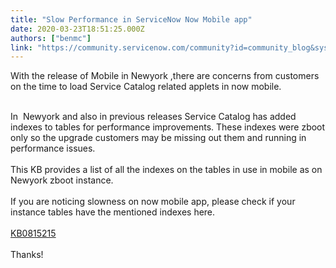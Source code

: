 ```yaml
---
title: "Slow Performance in ServiceNow Now Mobile app"
date: 2020-03-23T18:51:25.000Z
authors: ["benmc"]
link: "https://community.servicenow.com/community?id=community_blog&sys_id=76723060db3fc8d4d58ea345ca9619a4"
---
```

<p>With the release of Mobile in Newyork ,there are concerns from customers on the time to load Service Catalog related applets in now mobile. </p>
<div> </div>
<div>In  Newyork and also in previous releases Service Catalog has added indexes to tables for performance improvements. These indexes were zboot only so the upgrade customers may be missing out them and running in performance issues.</div>
<div> </div>
<div>This KB provides a list of all the indexes on the tables in use in mobile as on Newyork zboot instance.</div>
<div> </div>
<div>If you are noticing slowness on now mobile app, please check if your instance tables have the mentioned indexes here.</div>
<div> </div>
<div><a href="https://hi.service-now.com/nav_to.do?uri&#61;%2Fkb_view.do%3Fsysparm_article%3DKB0815215" rel="nofollow">KB0815215</a></div>
<div> </div>
<div>Thanks!</div>
<div> </div>